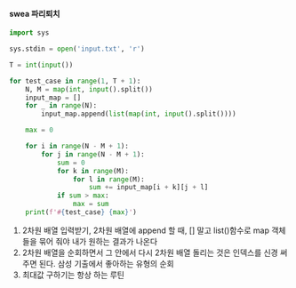 #### swea 파리퇴치

```python
import sys

sys.stdin = open('input.txt', 'r')

T = int(input())

for test_case in range(1, T + 1):
    N, M = map(int, input().split())
    input_map = []
    for _ in range(N):
        input_map.append(list(map(int, input().split())))

    max = 0

    for i in range(N - M + 1):
        for j in range(N - M + 1):
            sum = 0
            for k in range(M):
                for l in range(M):
                    sum += input_map[i + k][j + l]
            if sum > max:
                max = sum
    print(f'#{test_case} {max}')
```

1. 2차원 배열 입력받기, 2차원 배열에 append 할 때, [] 말고 list()함수로 map 객체들을 묶어 줘야 내가 원하는 결과가 나온다
2. 2차원 배열을 순회하면서 그 안에서 다시 2차원 배열 돌리는 것은 인덱스를 신경 써주면 된다. 삼성 기출에서 좋아하는 유형의 순회
3. 최대값 구하기는 항상 하는 루틴